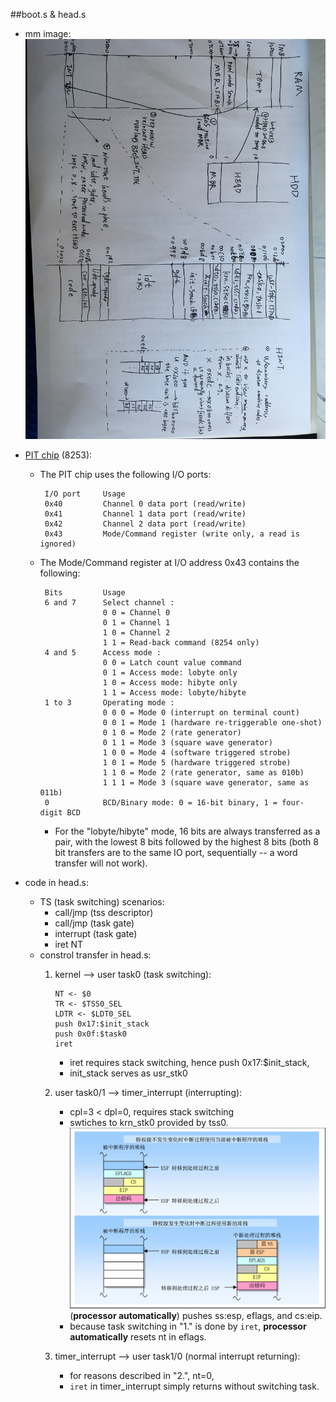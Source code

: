 ##boot.s & head.s
 * mm image:
![](images/boot&head.jpg)
 * [PIT chip](http://wiki.osdev.org/Programmable_Interval_Timer) (8253):
	 * The PIT chip uses the following I/O ports:


			I/O port     Usage
			0x40         Channel 0 data port (read/write)
			0x41         Channel 1 data port (read/write)
			0x42         Channel 2 data port (read/write)
			0x43         Mode/Command register (write only, a read is ignored)

	 * The Mode/Command register at I/O address 0x43 contains the following:


			Bits         Usage
			6 and 7      Select channel :
			             0 0 = Channel 0
			             0 1 = Channel 1
			             1 0 = Channel 2
			             1 1 = Read-back command (8254 only)
			4 and 5      Access mode :
			             0 0 = Latch count value command
			             0 1 = Access mode: lobyte only
			             1 0 = Access mode: hibyte only
			             1 1 = Access mode: lobyte/hibyte
			1 to 3       Operating mode :
			             0 0 0 = Mode 0 (interrupt on terminal count)
			             0 0 1 = Mode 1 (hardware re-triggerable one-shot)
			             0 1 0 = Mode 2 (rate generator)
			             0 1 1 = Mode 3 (square wave generator)
			             1 0 0 = Mode 4 (software triggered strobe)
			             1 0 1 = Mode 5 (hardware triggered strobe)
			             1 1 0 = Mode 2 (rate generator, same as 010b)
			             1 1 1 = Mode 3 (square wave generator, same as 011b)
			0            BCD/Binary mode: 0 = 16-bit binary, 1 = four-digit BCD

		 * For the "lobyte/hibyte" mode, 16 bits are always transferred as a pair, with the lowest 8 bits followed by the highest 8 bits (both 8 bit transfers are to the same IO port, sequentially -- a word transfer will not work).

 * code in head.s:
	 * TS (task switching) scenarios:
		 * call/jmp (tss descriptor)
		 * call/jmp (task gate)
		 * interrupt (task gate)
		 * iret NT
	 * constrol transfer in head.s:
		 1. kernel --> user task0 (task switching):

				NT <- $0
				TR <- $TSS0_SEL
				LDTR <- $LDT0_SEL
				push 0x17:$init_stack
				push 0x0f:$task0
				iret
			 * iret requires stack switching, hence push 0x17:$init_stack,
			 * init_stack serves as usr_stk0
		 2. user task0/1 --> timer_interrupt (interrupting):
			 * cpl=3 < dpl=0, requires stack switching
			 * swtiches to krn_stk0 provided by tss0.
			 ![](images/interrupt_stack.png)
			 (**processor automatically**) pushes ss:esp, eflags, and cs:eip.
			 * because task switching in "1." is done by `iret`, **processor automatically** resets nt in eflags.
		 3. timer_interrupt --> user task1/0 (normal interrupt returning):
			 * for reasons described in "2.", nt=0,
			 * `iret` in timer_interrupt simply returns without switching task.